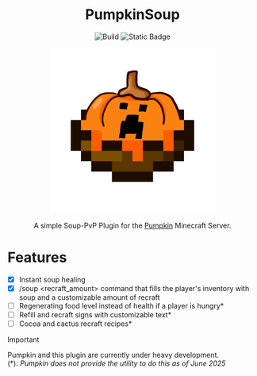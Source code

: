 <div align="center">
  
  # PumpkinSoup
  
 ![Build](https://img.shields.io/github/actions/workflow/status/tn-lorenz/PumpkinSoup/rust.yml?label=CI&branch=main&style=flat-square)
 ![Static Badge](https://img.shields.io/badge/%F0%9F%8E%83_Built_for-PumpkinMC-orange?style=flat-square&link=https%3A%2F%2Fgithub.com%2FPumpkin-MC%2FPumpkin)

  <p align="center" width="66%">
    <img src="assets\PUMPKING_SOUP_AYOOO.png" alt="Logo" width=66%/>
  </p>

  A simple Soup-PvP Plugin for the [Pumpkin](https://github.com/Pumpkin-MC/Pumpkin) Minecraft Server.
</div>

# Features
- [X] Instant soup healing
- [X] /soup <recraft_amount> command that fills the player's inventory with soup and a customizable amount of recraft
- [ ] Regenerating food level instead of health if a player is hungry*
- [ ] Refill and recraft signs with customizable text*
- [ ] Cocoa and cactus recraft recipes*

> [!IMPORTANT]
> Pumpkin and this plugin are currently under heavy development.<br>
> (*): _Pumpkin does not provide the utility to do this as of June 2025_
